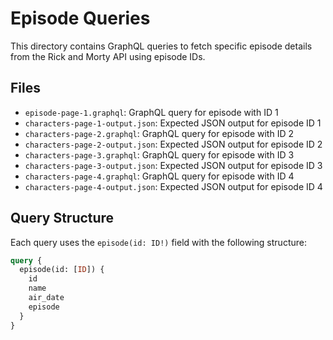 # Episode Queries

This directory contains GraphQL queries to fetch specific episode details from the Rick and Morty API using episode IDs.

## Files

- `episode-page-1.graphql`: GraphQL query for episode with ID 1
- `characters-page-1-output.json`: Expected JSON output for episode ID 1
- `characters-page-2.graphql`: GraphQL query for episode with ID 2
- `characters-page-2-output.json`: Expected JSON output for episode ID 2
- `characters-page-3.graphql`: GraphQL query for episode with ID 3
- `characters-page-3-output.json`: Expected JSON output for episode ID 3
- `characters-page-4.graphql`: GraphQL query for episode with ID 4
- `characters-page-4-output.json`: Expected JSON output for episode ID 4

## Query Structure

Each query uses the `episode(id: ID!)` field with the following structure:

```graphql
query {
  episode(id: [ID]) {
    id
    name
    air_date
    episode
  }
}